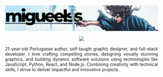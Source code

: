 <img src="./bannergh.png"><br>
<p align="center"><img  src="https://camo.githubusercontent.com/f5caac74ee2f0adb341d85f48b688a5f105567357e649cda677eea30af790111/68747470733a2f2f73706f746966792d6769746875622d70726f66696c652e76657263656c2e6170702f6170692f766965773f7569643d6272756e6f73616e746f73616231323326636f7665725f696d6167653d74727565267468656d653d6e6f7661746f72656d2673686f775f6f66666c696e653d66616c7365266261636b67726f756e645f636f6c6f723d31323132313226696e7465726368616e67653d66616c7365266261725f636f6c6f723d316539616433266261725f636f6c6f725f636f7665723d66616c7365"></p>
<p align="justify">21-year-old Portuguese author, self-taught graphic designer, and full-stack developer. I love crafting compelling stories, designing visually stunning graphics, and building dynamic software solutions using technologies like JavaScript, Python, React, and Node.js. Combining creativity with technical skills, I strive to deliver impactful and innovative projects.</p>
